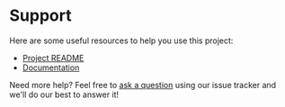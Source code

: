 # Support

Here are some useful resources to help you use this project:

- [Project README](../README.md)
- [Documentation](https://docs.biurad.com/biurad-caching/)

Need more help? Feel free to [ask a question](https://github.com/biurad/biurad-caching/issues/new?labels=question) using our issue tracker and we'll do our best to answer it!
